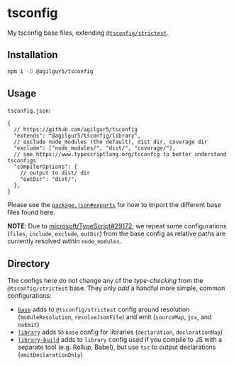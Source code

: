 # tsconfig

My tsconfig base files, extending [`@tsconfig/strictest`](https://github.com/tsconfig/bases).

## Installation

```sh
npm i -D @agilgur5/tsconfig
```

## Usage

`tsconfig.json`:

```json5
{
  // https://github.com/agilgur5/tsconfig
  "extends": "@agilgur5/tsconfig/library",
  // exclude node_modules (the default), dist dir, coverage dir
  "exclude": ["node_modules/", "dist/", "coverage/"],
  // see https://www.typescriptlang.org/tsconfig to better understand tsconfigs
  "compilerOptions": {
    // output to dist/ dir
    "outDir": "dist/",
  },
}
```

Please see the [`package.json#exports`](package.json) for how to import the different base files found here.

**NOTE**: Due to [microsoft/TypeScript#29172](https://github.com/microsoft/TypeScript/issues/29172), we repeat some configurations (`files`, `include`, `exclude`, `outDir`) from the base config as relative paths are currently resolved _within_ `node_modules`.

## Directory

The configs here do not change any of the _type-checking_ from the `@tsconfig/strictest` base. They only _add_ a handful more simple, common configurations:

- [`base`](src/tsconfig.json) adds to `@tsconfig/strictest` config around resolution (`moduleResolution`, `resolveJsonFile`) and emit (`sourceMap`, `jsx`, and `noEmit`)
- [`library`](src/tsconfig.library.json) adds to `base` config for libraries (`declaration`, `declarationMap`)
- [`library-build`](src/tsconfig.library-build.json) adds to `library` config used if you compile to JS with a separate tool (e.g. Rollup, Babel), but use `tsc` to output declarations (`emitDeclarationOnly`)
